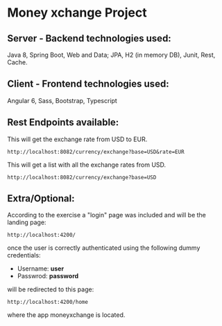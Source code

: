 Money xchange Project
=====================

## Server - Backend technologies used:

Java 8, Spring Boot, Web and Data; JPA, H2 (in memory DB), Junit, Rest, Cache.


## Client - Frontend technologies used:

Angular 6, Sass, Bootstrap, Typescript


## Rest Endpoints available:

This will get the exchange rate from USD to EUR.
```
http://localhost:8082/currency/exchange?base=USD&rate=EUR
```


This will get a list with all the exchange rates from USD.
```
http://localhost:8082/currency/exchange?base=USD
```


## Extra/Optional:

According to the exercise a "login" page was included and will be the landing page:
```
http://localhost:4200/
```

once the user is correctly authenticated using the following dummy credentials:
- Username: **user**
- Passwrod: **password**

will be redirected to this page:
```
http://localhost:4200/home
```

where the app moneyxchange is located.